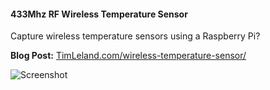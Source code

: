 #### 433Mhz RF Wireless Temperature Sensor

Capture wireless temperature sensors using a Raspberry Pi? 

**Blog Post:** [TimLeland.com/wireless-temperature-sensor/](https://timleland.com/wireless-temperature-sensor/)

![Screenshot](https://i2.wp.com/timleland.com/wp-content/uploads/2017/12/Wireless-Temperature-Sensor.jpg?w=750&ssl=1)
